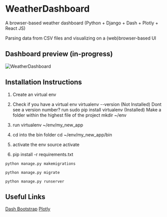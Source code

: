 # WeatherDashboard
A browser-based weather dashboard (Python + Django + Dash + Plotly + React JS)

Parsing data from CSV files and visualizing on a (web)browser-based UI 

## Dashboard preview (in-progress)

![WeatherDashboard](https://user-images.githubusercontent.com/20065946/119750469-4e696f00-be91-11eb-95e2-fd438d6578f8.JPG)


## Installation Instructions

1. Create an virtual env

2. Check if you have a virtual env virtualenv --version
(Not Installed) Dont see a version number? run sudo pip install virtualenv
(Installed) Make a folder within the highest file of the project mkdir ~/env
3. run virtualenv ~/env/my_new_app
4. cd into the bin folder cd ~/env/my_new_app/bin
5. activate the env source activate
6. pip install -r requirements.txt


`python manage.py makemigrations`

`python manage.py migrate`

`python manage.py runserver`


## Useful Links
[Dash Bootstrap](https://dash-bootstrap-components.opensource.faculty.ai/)
[Plotly](https://plotly.com/python/)
